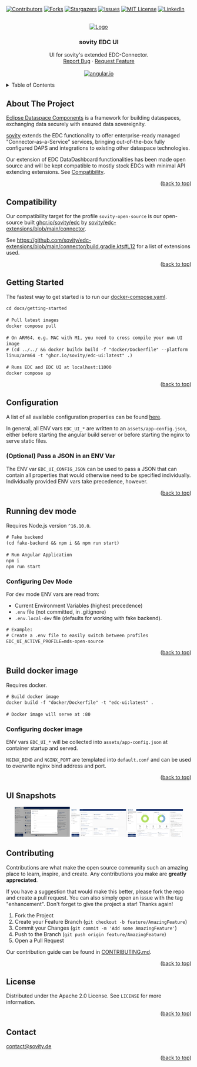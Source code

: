 <!-- Improved compatibility of back to top link: See: https://github.com/othneildrew/Best-README-Template/pull/73 -->

<a name="readme-top"></a>

<!-- PROJECT SHIELDS -->

[![Contributors][contributors-shield]][contributors-url]
[![Forks][forks-shield]][forks-url] [![Stargazers][stars-shield]][stars-url]
[![Issues][issues-shield]][issues-url]
[![MIT License][license-shield]][license-url]
[![LinkedIn][linkedin-shield]][linkedin-url]

<!-- PROJECT LOGO -->
<br />
<div align="center">
  <a href="https://github.com/sovity/edc-ui">
    <img src="src/assets/images/sovity_logo.svg" alt="Logo" width="300">
  </a>

<h3 align="center">sovity EDC UI</h3>

  <p align="center">
    UI for sovity's extended EDC-Connector.
    <br />
    <a href="https://github.com/sovity/edc-ui/issues">Report Bug</a>
    ·
    <a href="https://github.com/sovity/edc-ui/issues">Request Feature</a>
    <br />
    <br />
    <a href="https://angular.io"><img src="https://img.shields.io/badge/Angular-DD0031?style=for-the-badge&logo=angular&logoColor=white" alt="angular.io" /></a>
  </p>
</div>

<!-- TABLE OF CONTENTS -->
<details>
  <summary>Table of Contents</summary>
  <ol>
    <li><a href="#about-the-project">About The Project</a></li>
    <li><a href="#compatibility">Compatibility</a></li>
    <li><a href="#getting-started">Getting Started</a></li>
    <li><a href="#configuration">Configuration</a></li>
    <li><a href="#running-dev-mode">Running dev mode</a></li>
    <li><a href="#build-docker-image">Build docker image</a></li>
    <li><a href="#contributing">Contributing</a></li>
    <li><a href="#license">License</a></li>
    <li><a href="#contact">Contact</a></li>
  </ol>
</details>

<!-- ABOUT THE PROJECT -->

## About The Project

[Eclipse Dataspace Components](https://github.com/eclipse-edc) is a framework
for building dataspaces, exchanging data securely with ensured data
sovereignity.

[sovity](https://sovity.de/) extends the EDC functionality to offer
enterprise-ready managed "Connector-as-a-Service" services, bringing
out-of-the-box fully configured DAPS and integrations to existing other
dataspace technologies.

Our extension of EDC DataDashboard functionalities has been made open source and
will be kept compatible to mostly stock EDCs with minimal API extending
extensions. See [Compatibility](#compatibility).

<p align="right">(<a href="#readme-top">back to top</a>)</p>

<!-- COMPATIBILITY -->

## Compatibility

Our compatibility target for the profile `sovity-open-source` is our open-source
built
[ghcr.io/sovity/edc](https://github.com/sovity/edc-extensions/pkgs/container/edc)
by
[sovity/edc-extensions/blob/main/connector](https://github.com/sovity/edc-extensions/blob/main/connector).

See
https://github.com/sovity/edc-extensions/blob/main/connector/build.gradle.kts#L12
for a list of extensions used.

<p align="right">(<a href="#readme-top">back to top</a>)</p>

<!-- GETTING STARTED -->

## Getting Started

The fastest way to get started is to run our
[docker-compose.yaml](docs/getting-started/docker-compose.yaml).

```shell
cd docs/getting-started

# Pull latest images
docker compose pull

# On ARM64, e.g. MAC with M1, you need to cross compile your own UI image
# (cd ../../ && docker buildx build -f "docker/Dockerfile" --platform linux/arm64 -t "ghcr.io/sovity/edc-ui:latest" .)

# Runs EDC and EDC UI at localhost:11000
docker compose up
```

<p align="right">(<a href="#readme-top">back to top</a>)</p>

<!-- CONFIGURATION -->

## Configuration

A list of all available configuration properties can be found
[here](src/app/core/config/app-config-properties.ts).

In general, all ENV vars `EDC_UI_*` are written to an `assets/app-config.json`,
either before starting the angular build server or before starting the nginx to
serve static files.

### (Optional) Pass a JSON in an ENV Var

The ENV var `EDC_UI_CONFIG_JSON` can be used to pass a JSON that can contain all
properties that would otherwise need to be specified individually. Individually
provided ENV vars take precedence, however.

<p align="right">(<a href="#readme-top">back to top</a>)</p>

<!-- RUNNING DEV MODE -->

## Running dev mode

Requires Node.js version `^16.10.0`.

```shell
# Fake backend
(cd fake-backend && npm i && npm run start)

# Run Angular Application
npm i
npm run start
```

### Configuring Dev Mode

For dev mode ENV vars are read from:

- Current Environment Variables (highest precedence)
- `.env` file (not committed, in .gitignore)
- `.env.local-dev` file (defaults for working with fake backend).

```properties
# Example:
# Create a .env file to easily switch between profiles
EDC_UI_ACTIVE_PROFILE=mds-open-source
```

<p align="right">(<a href="#readme-top">back to top</a>)</p>

<!-- BUILD DOCKER IMAGE -->

## Build docker image

Requires docker.

```shell
# Build docker image
docker build -f "docker/Dockerfile" -t "edc-ui:latest" .

# Docker image will serve at :80
```

### Configuring docker image

ENV vars `EDC_UI_*` will be collected into `assets/app-config.json` at container
startup and served.

`NGINX_BIND` and `NGINX_PORT` are templated into `default.conf` and can be used
to overwrite nginx bind address and port.

<p align="right">(<a href="#readme-top">back to top</a>)</p>

<!-- SCREEN-PRINTS -->
## UI Snapshots

<p align="center">
  <img src="docs/screenshots/create_new_asset.png" width="150">
  <img src="docs/screenshots/contracts_page.png" width="150">
  <img src="docs/screenshots/dashboard.png" width="150">
</p>

<!-- CONTRIBUTING -->

## Contributing

Contributions are what make the open source community such an amazing place to
learn, inspire, and create. Any contributions you make are **greatly
appreciated**.

If you have a suggestion that would make this better, please fork the repo and
create a pull request. You can also simply open an issue with the tag
"enhancement". Don't forget to give the project a star! Thanks again!

1. Fork the Project
2. Create your Feature Branch (`git checkout -b feature/AmazingFeature`)
3. Commit your Changes (`git commit -m 'Add some AmazingFeature'`)
4. Push to the Branch (`git push origin feature/AmazingFeature`)
5. Open a Pull Request

Our contribution guide can be found in [CONTRIBUTING.md](CONTRIBUTING.md).

<p align="right">(<a href="#readme-top">back to top</a>)</p>

<!-- LICENSE -->

## License

Distributed under the Apache 2.0 License. See `LICENSE` for more information.

<p align="right">(<a href="#readme-top">back to top</a>)</p>

<!-- CONTACT -->

## Contact

contact@sovity.de

<p align="right">(<a href="#readme-top">back to top</a>)</p>

<!-- MARKDOWN LINKS & IMAGES -->
<!-- https://www.markdownguide.org/basic-syntax/#reference-style-links -->

[contributors-shield]:
  https://img.shields.io/github/contributors/sovity/edc-ui.svg?style=for-the-badge
[contributors-url]: https://github.com/sovity/edc-ui/graphs/contributors
[forks-shield]:
  https://img.shields.io/github/forks/sovity/edc-ui.svg?style=for-the-badge
[forks-url]: https://github.com/sovity/edc-ui/network/members
[stars-shield]:
  https://img.shields.io/github/stars/sovity/edc-ui.svg?style=for-the-badge
[stars-url]: https://github.com/sovity/edc-ui/stargazers
[issues-shield]:
  https://img.shields.io/github/issues/sovity/edc-ui.svg?style=for-the-badge
[issues-url]: https://github.com/sovity/edc-ui/issues
[license-shield]:
  https://img.shields.io/github/license/sovity/edc-ui.svg?style=for-the-badge
[license-url]: https://github.com/sovity/edc-ui/blob/master/LICENSE.txt
[linkedin-shield]:
  https://img.shields.io/badge/-LinkedIn-black.svg?style=for-the-badge&logo=linkedin&colorB=555
[linkedin-url]: https://www.linkedin.com/company/sovity
[Angular.io]:
  https://img.shields.io/badge/Angular-DD0031?style=for-the-badge&logo=angular&logoColor=white
[Angular-url]: https://angular.io/
